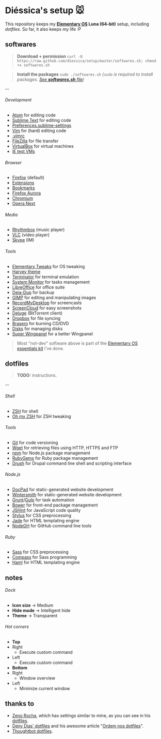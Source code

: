 # Diéssica's setup :mouse:
This repository keeps my **[Elementary OS](http://elementaryos.org/) Luna (64-bit)** setup, including *dotfiles*. So far, it also keeps my life :P

## softwares
> **Download + permission** 
`curl -O https://raw.github.com/diessica/setup/master/softwares.sh; chmod +x softwares.sh`

> **Install the packages** `sudo ./softwares.sh` *(`sudo` is required to install packages. [See **softwares.sh** file](https://raw.github.com/diessicode/setup/master/softwares.sh))*

--

###### Development
* [Atom](https://atom.io) for editing code
* [Sublime Text](http://sublimetext.com) for editing code
 * [Preferences.sublime-settings](https://github.com/diessica/setup/blob/master/sublimetext/Preferences.sublime-settings)
* [Vim](http://vim.org) for (hard) editing code
 * [.vimrc](https://github.com/diessica/setup/blob/master/dot/.vimrc)
* [FileZilla](https://filezilla-project.org) for file transfer
* [VirtualBox](https://virtualbox.org/) for virtual machines
 * [IE test VMs](http://modern.ie/pt-br/virtualization-tools)

###### Browser
* [Firefox](http://mozilla.org/firefox) (default)
 * [Extensions]()
 * [Bookmarks]()
* [Firefox Aurora](http://mozilla.org/en-US/firefox/aurora/)
* [Chromium](http://chromium.org/)
* [Opera Next](http://opera.com/computer/next)

###### Media
* [Rhythmbox](https://projects.gnome.org/rhythmbox/) (music player)
* [VLC](http://videolan.org/vlc) (video player)
* [Skype](http://skype.com) (IM)

###### Tools
* [Elementary Tweaks](https://code.launchpad.net/~versable/elementary-community/elementary-tweaks) for OS tweaking
 * [Harvey theme](https://code.launchpad.net/~versable/elementary-community/elementary-harvey-theme)
* [Terminator](https://launchpad.net/terminator) for terminal emulation
* [System Monitor](https://launchpad.net/gnome-system-monitor) for tasks management
* [LibreOffice](http://libreoffice.org) for office suite
* [Deja-Dup](https://launchpad.net/deja-dup) for backup
* [GIMP](http://gimp.org/) for editing and manipulating images
* [RecordMyDesktop](http://recordmydesktop.sourceforge.net) for screencasts
* [ScreenCloud](http://screencloud.net/) for easy screenshots
* [Deluge](http://deluge-torrent.org/) (BitTorrent client)
* [Dropbox](https://dropbox.com/) for file syncing 
* [Brasero](https://projects.gnome.org/brasero) for burning CD/DVD
* [Disks](https://launchpad.net/gnome-disk-utility) for managing disks
* [Super Wingpanel](https://launchpad.net/~heathbar/+archive/super-wingpanel) for a better Wingpanel

> Most "not-dev" software above is part of the [Elementary OS essentials kit](https://github.com/diessicode/elementaryos-essentials) I've done.

## dotfiles
> **TODO:** instructions.

--

###### Shell
* [ZSH](http://zsh.sourceforge.net) for shell
* [Oh my ZSH](https://github.com/robbyrussell/oh-my-zsh) for ZSH tweaking

###### Tools
* [Git](http://git-scm.com/) for code versioning
* [Wget](http://gnu.org/software/wget/) for retrieving files using HTTP, HTTPS and FTP
* [npm](https://npmjs.org/) for Node.js package management
* [RubyGems](http://rubygems.org/) for Ruby package management
* [Drush](http://drush.ws/) for Drupal command line shell and scripting interface

###### Node.js
* [DocPad](http:/docpad.org) for static-generated website development
* [Wintersmith](wintersmith.io) for static-generated website development
* [Grunt](http://gruntjs.com/)/[Gulp](http://gulpjs.com/) for task automation 
* [Bower](https://github.com/bower/bower) for front-end package management
* [JSHint](http://jshint.com) for JavaScript code quality
* [Stylus](http://learnboost.github.io/stylus) for CSS preprocessing
* [Jade](http://jade-lang.com) for HTML templating engine
* [NodeGH](http://www.nodegh.io/) for GitHub command line tools

###### Ruby
* [Sass](http://sass-lang.com) for CSS preprocessing
* [Compass](http://compass-style.org/) for Sass programming
* [Haml](http://haml.info) for HTML templating engine

## notes
###### Dock
* **Icon size** → Medium
* **Hide mode** → Intelligent hide
* **Theme** → Transparent

###### Hot corners
* **Top**
 * Right
   * Execute custom command
 * Left
   * Execute custom command
* **Bottom**
 * Right
   * Window overview
 * Left
   * Minimize current window

## thanks to
* [Zeno Rocha](https://github.com/zenorocha), which has settings similar to mine, as you can see in his [dotfiles](https://github.com/zenorocha).
* [Deny Dias' dotfiles](https://github.com/denydias/dotfiles) and his awesome article "[Ordem nos dotfiles](http://mexapi.macpress.com.br/2013/10/ordem-nos-dotfiles.html#.UoaawUPpYsk)".
* [Thoughtbot dotfiles](https://github.com/thoughtbot/dotfiles).
